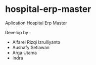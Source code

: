 # hospital-erp-master
Aplication Hospital Erp Master

Develop by : 
- Alfarel Rizqi Izrulliyanto
- Aushafy Setiawan
- Arga Utama
- Indra
